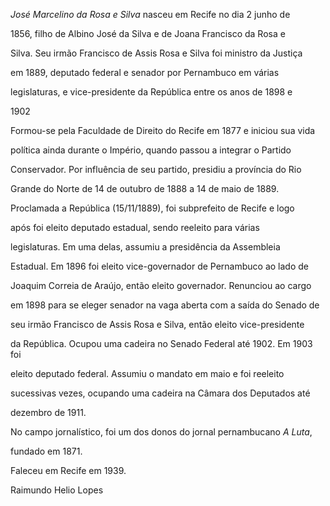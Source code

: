

*José Marcelino da Rosa e Silva* nasceu em Recife no dia 2 junho de

1856, filho de Albino José da Silva e de Joana Francisco da Rosa e

Silva. Seu irmão Francisco de Assis Rosa e Silva foi ministro da Justiça

em 1889, deputado federal e senador por Pernambuco em várias

legislaturas, e vice-presidente da República entre os anos de 1898 e

1902



Formou-se pela Faculdade de Direito do Recife em 1877 e iniciou sua vida

política ainda durante o Império, quando passou a integrar o Partido

Conservador. Por influência de seu partido, presidiu a província do Rio

Grande do Norte de 14 de outubro de 1888 a 14 de maio de 1889.



Proclamada a República (15/11/1889), foi subprefeito de Recife e logo

após foi eleito deputado estadual, sendo reeleito para várias

legislaturas. Em uma delas, assumiu a presidência da Assembleia

Estadual. Em 1896 foi eleito vice-governador de Pernambuco ao lado de

Joaquim Correia de Araújo, então eleito governador. Renunciou ao cargo

em 1898 para se eleger senador na vaga aberta com a saída do Senado de

seu irmão Francisco de Assis Rosa e Silva, então eleito vice-presidente

da República. Ocupou uma cadeira no Senado Federal até 1902. Em 1903 foi

eleito deputado federal. Assumiu o mandato em maio e foi reeleito

sucessivas vezes, ocupando uma cadeira na Câmara dos Deputados até

dezembro de 1911.



No campo jornalístico, foi um dos donos do jornal pernambucano *A Luta*,

fundado em 1871.



Faleceu em Recife em 1939.



Raimundo Helio Lopes



